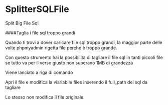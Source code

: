 # SplitterSQLFile
Split Big File Sql


####Taglia i file sql troppo grandi

Quando ti trovi a dover caricare file sql troppo grandi,
la maggior parte delle volte phpmyadmin rigetta file perche è troppo grande.

Con questo strumento hai la possibilità di tagliare il file sql in tanti piccoli file
se tutto va per il verso giusto non superano 1MB di grandezza

Viene lanciato a riga di comando

Apri il file e modifica la viariabile files inserendo il full_path del sql da tagliare

Lo stesso non modifica il file originale.
